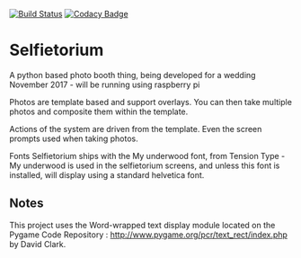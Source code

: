 [![Build Status](https://travis-ci.org/computamike/Selfietorium.svg?branch=master)](https://travis-ci.org/computamike/Selfietorium)
[![Codacy Badge](https://api.codacy.com/project/badge/Grade/7efa98acbdc2410ba7e01d5d56c987e5)](https://www.codacy.com/app/mike_18/Selfietorium?utm_source=github.com&amp;utm_medium=referral&amp;utm_content=computamike/Selfietorium&amp;utm_campaign=Badge_Grade)
# Selfietorium
A python based photo booth thing, being developed for a wedding November 2017 - will be running using raspberry pi

Photos are template based and support overlays. You can then take multiple photos and composite them within the template.

Actions of the system are driven from the template.  Even the screen prompts used when taking photos.

Fonts
Selfietorium ships with the My underwood font, from Tension Type - My underwood is used in the selfietorium screens, and unless this font is installed, will display using a standard helvetica font.


## Notes
This project uses the Word-wrapped text display module located on the Pygame Code Repository : http://www.pygame.org/pcr/text_rect/index.php by David Clark.





